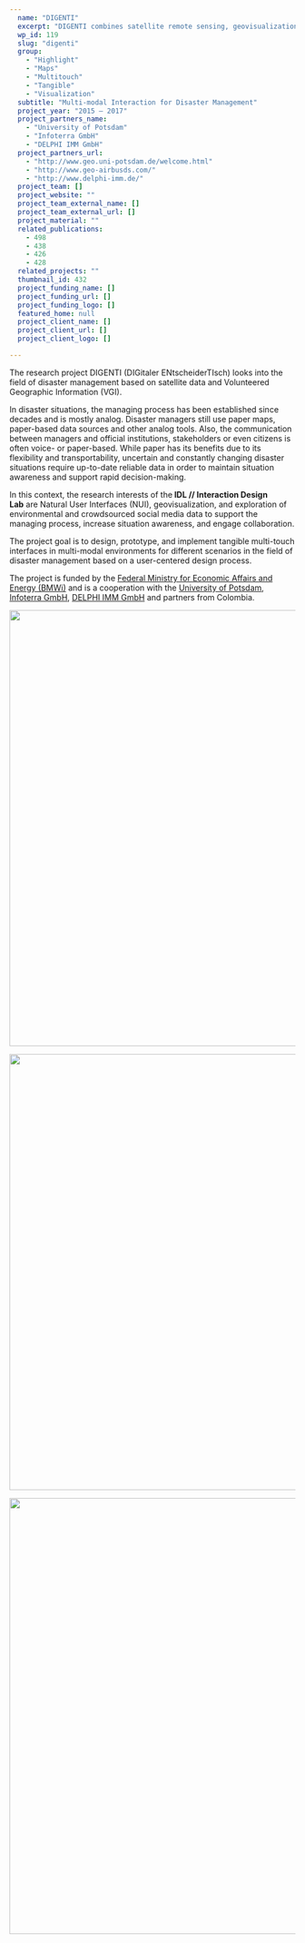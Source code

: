 ```yaml
---
  name: "DIGENTI"
  excerpt: "DIGENTI combines satellite remote sensing, geovisualization and natural interaction on tangible, multi-touch and multi-modal environments for Disaster Management."
  wp_id: 119
  slug: "digenti"
  group: 
    - "Highlight"
    - "Maps"
    - "Multitouch"
    - "Tangible"
    - "Visualization"
  subtitle: "Multi-modal Interaction for Disaster Management"
  project_year: "2015 – 2017"
  project_partners_name: 
    - "University of Potsdam"
    - "Infoterra GmbH"
    - "DELPHI IMM GmbH"
  project_partners_url: 
    - "http://www.geo.uni-potsdam.de/welcome.html"
    - "http://www.geo-airbusds.com/"
    - "http://www.delphi-imm.de/"
  project_team: []
  project_website: ""
  project_team_external_name: []
  project_team_external_url: []
  project_material: ""
  related_publications: 
    - 498
    - 438
    - 426
    - 428
  related_projects: ""
  thumbnail_id: 432
  project_funding_name: []
  project_funding_url: []
  project_funding_logo: []
  featured_home: null
  project_client_name: []
  project_client_url: []
  project_client_logo: []

---
```


The research project DIGENTI (DIGitaler ENtscheiderTIsch) looks into the field of disaster management based on satellite data and Volunteered Geographic Information (VGI).

In disaster situations, the managing process has been established since decades and is mostly analog. Disaster managers still use paper maps, paper-based data sources and other analog tools. Also, the communication between managers and official institutions, stakeholders or even citizens is often voice- or paper-based. While paper has its benefits due to its flexibility and transportability, uncertain and constantly changing disaster situations require up-to-date reliable data in order to maintain situation awareness and support rapid decision-making.

In this context, the research interests of the<strong> IDL // Interaction Design Lab</strong> are Natural User Interfaces (NUI), geovisualization, and exploration of environmental and crowdsourced social media data to support the managing process, increase situation awareness, and engage collaboration.

The project goal is to design, prototype, and implement tangible multi-touch interfaces in multi-modal environments for different scenarios in the field of disaster management based on a user-centered design process.

The project is funded by the <a href="http://www.bmwi.de/" target="_blank" rel="noopener noreferrer">Federal Ministry for Economic Affairs and Energy (BMWi)</a> and is a cooperation with the <a href="http://www.geo.uni-potsdam.de/welcome.html" target="_blank" rel="noopener noreferrer">University of Potsdam</a>, <a href="http://www.geo-airbusds.com/" target="_blank" rel="noopener noreferrer">Infoterra GmbH</a>, <a href="http://www.delphi-imm.de/" target="_blank" rel="noopener noreferrer">DELPHI IMM GmbH</a> and partners from Colombia.

<a href="https://idl.fh-potsdam.de/wp-content/uploads/2015/07/IMG_2519_02_opt.jpg"><img class="size-large wp-image-433" src="https://idl.fh-potsdam.de/wp-content/uploads/2015/07/IMG_2519_02_opt-1024x768.jpg" alt="" width="1024" height="768" /></a>

<a href="https://idl.fh-potsdam.de/wp-content/uploads/2015/07/IMG_2489_02_opt.jpg"><img class="size-large wp-image-435" src="https://idl.fh-potsdam.de/wp-content/uploads/2015/07/IMG_2489_02_opt-1024x768.jpg" alt="" width="1024" height="768" /></a>

<a href="https://idl.fh-potsdam.de/wp-content/uploads/2015/07/IMG_2498_02_opt.jpg"><img class="size-large wp-image-434" src="https://idl.fh-potsdam.de/wp-content/uploads/2015/07/IMG_2498_02_opt-1024x768.jpg" alt="" width="1024" height="768" /></a>